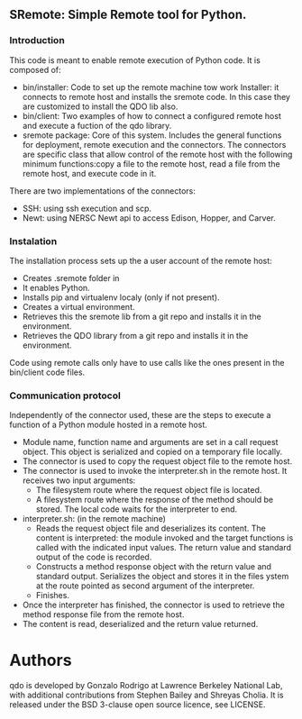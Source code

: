 ## SRemote: Simple Remote tool for Python.

### Introduction
This code is meant to enable remote execution of Python code. It is
composed of:
- bin/installer: Code to set up the remote machine tow work Installer:
  it connects to remote host and installs the sremote code. In this
  case they are customized to install the QDO lib also.
- bin/client: Two examples of how to connect a configured remote
  host and execute a fuction of the qdo library.
- sremote package: Core of this system. Includes the general functions
  for deployment, remote execution and the connectors. The connectors
  are specific class that allow control of the remote host with
  the following minimum functions:copy a file to the remote host,
  read a file from the remote host, and execute code in it. 
  
There are two implementations of the connectors:
- SSH: using ssh execution and scp.
- Newt: using NERSC Newt api to access Edison, Hopper, and Carver.

### Instalation
The installation process sets up the a user account of the remote
host:
- Creates .sremote folder in 
- It enables Python.
- Installs pip and virtualenv localy (only if not present).
- Creates a virtual environment.
- Retrieves this the sremote lib from a git repo and installs it
  in the environment.
- Retrieves the QDO library from a git repo and installs it in the
  environment.
 
Code using remote calls only have to use calls like the ones
present in the bin/client code files. 

### Communication protocol
Independently of the connector used, these are the steps to execute
a function of a Python module hosted in a remote host.
- Module name, function name and arguments are set in a call request
  object. This object is serialized and copied on a temporary file
  locally.
- The connector is used to copy the request object file to the remote
  host.
- The connector is used to invoke the interpreter.sh in the remote
  host. It receives two input arguments: 
  - The filesystem route where the request object file is located.
  - A filesystem route where the response of the method should be
    stored.
  The local code waits for the interpreter to end.
- interpreter.sh: (in the remote machine)
  - Reads the request object file and deserializes its
    content. The content is interpreted: the module invoked and the
    target functions is called with the indicated input values. The
    return value and standard output of the code is recorded.
  - Constructs a method response object with the return value and
    standard output. Serializes the object and stores it in the
    files ystem at the route pointed as second argument of the
    interpreter.
  - Finishes.
- Once the interpreter has finished, the connector is used to retrieve
  the method response file from the remote host.
- The content is read, deserialized and the return value returned.

Authors
=======

qdo is developed by Gonzalo Rodrigo at Lawrence Berkeley National Lab,
with additional contributions from Stephen Bailey and Shreyas Cholia.  It is
released under the BSD 3-clause open source licence, see LICENSE.
